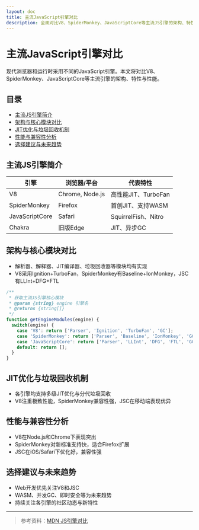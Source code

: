 ```yaml
---
layout: doc
title: 主流JavaScript引擎对比
description: 全面对比V8、SpiderMonkey、JavaScriptCore等主流JS引擎的架构、特性与性能，助你理解不同引擎的实现差异。
---
```


# 主流JavaScript引擎对比

现代浏览器和运行时采用不同的JavaScript引擎。本文将对比V8、SpiderMonkey、JavaScriptCore等主流引擎的架构、特性与性能。

## 目录

- [主流JS引擎简介](#主流js引擎简介)
- [架构与核心模块对比](#架构与核心模块对比)
- [JIT优化与垃圾回收机制](#jit优化与垃圾回收机制)
- [性能与兼容性分析](#性能与兼容性分析)
- [选择建议与未来趋势](#选择建议与未来趋势)

## 主流JS引擎简介

| 引擎           | 浏览器/平台         | 代表特性           |
| -------------- | ------------------ | ------------------ |
| V8             | Chrome, Node.js    | 高性能JIT、TurboFan|
| SpiderMonkey   | Firefox            | 首创JIT、支持WASM  |
| JavaScriptCore | Safari             | SquirrelFish、Nitro|
| Chakra         | 旧版Edge           | JIT、异步GC        |

## 架构与核心模块对比

- 解析器、解释器、JIT编译器、垃圾回收器等模块均有实现
- V8采用Ignition+TurboFan，SpiderMonkey有Baseline+IonMonkey，JSC有LLInt+DFG+FTL

```js
/**
 * 获取主流JS引擎核心模块
 * @param {string} engine 引擎名
 * @returns {string[]}
 */
function getEngineModules(engine) {
  switch(engine) {
    case 'V8': return ['Parser', 'Ignition', 'TurboFan', 'GC'];
    case 'SpiderMonkey': return ['Parser', 'Baseline', 'IonMonkey', 'GC'];
    case 'JavaScriptCore': return ['Parser', 'LLInt', 'DFG', 'FTL', 'GC'];
    default: return [];
  }
}
```

## JIT优化与垃圾回收机制

- 各引擎均支持多级JIT优化与分代垃圾回收
- V8注重极致性能，SpiderMonkey兼容性强，JSC在移动端表现优异

## 性能与兼容性分析

- V8在Node.js和Chrome下表现突出
- SpiderMonkey对新标准支持快，适合Firefox扩展
- JSC在iOS/Safari下优化好，兼容性强

## 选择建议与未来趋势

- Web开发优先关注V8和JSC
- WASM、并发GC、即时安全等为未来趋势
- 持续关注各引擎的社区动态与新特性

---

> 参考资料：[MDN JS引擎对比](https://developer.mozilla.org/zh-CN/docs/Web/JavaScript/JavaScript_Engines) 
